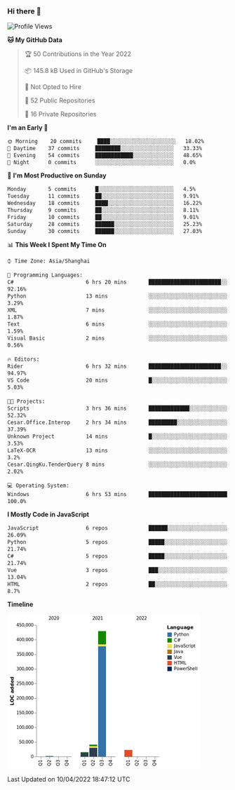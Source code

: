 ### Hi there 👋
<!--START_SECTION:waka-->
![Profile Views](http://img.shields.io/badge/Profile%20Views-1-blue)

**🐱 My GitHub Data** 

> 🏆 50 Contributions in the Year 2022
 > 
> 📦 145.8 kB Used in GitHub's Storage 
 > 
> 🚫 Not Opted to Hire
 > 
> 📜 52 Public Repositories 
 > 
> 🔑 16 Private Repositories  
 > 
**I'm an Early 🐤** 

```text
🌞 Morning    20 commits     ████░░░░░░░░░░░░░░░░░░░░░   18.02% 
🌆 Daytime    37 commits     ████████░░░░░░░░░░░░░░░░░   33.33% 
🌃 Evening    54 commits     ████████████░░░░░░░░░░░░░   48.65% 
🌙 Night      0 commits      ░░░░░░░░░░░░░░░░░░░░░░░░░   0.0%

```
📅 **I'm Most Productive on Sunday** 

```text
Monday       5 commits      █░░░░░░░░░░░░░░░░░░░░░░░░   4.5% 
Tuesday      11 commits     ██░░░░░░░░░░░░░░░░░░░░░░░   9.91% 
Wednesday    18 commits     ████░░░░░░░░░░░░░░░░░░░░░   16.22% 
Thursday     9 commits      ██░░░░░░░░░░░░░░░░░░░░░░░   8.11% 
Friday       10 commits     ██░░░░░░░░░░░░░░░░░░░░░░░   9.01% 
Saturday     28 commits     ██████░░░░░░░░░░░░░░░░░░░   25.23% 
Sunday       30 commits     ██████░░░░░░░░░░░░░░░░░░░   27.03%

```


📊 **This Week I Spent My Time On** 

```text
⌚︎ Time Zone: Asia/Shanghai

💬 Programming Languages: 
C#                       6 hrs 20 mins       ███████████████████████░░   92.16% 
Python                   13 mins             ░░░░░░░░░░░░░░░░░░░░░░░░░   3.29% 
XML                      7 mins              ░░░░░░░░░░░░░░░░░░░░░░░░░   1.87% 
Text                     6 mins              ░░░░░░░░░░░░░░░░░░░░░░░░░   1.59% 
Visual Basic             2 mins              ░░░░░░░░░░░░░░░░░░░░░░░░░   0.56%

🔥 Editors: 
Rider                    6 hrs 32 mins       ███████████████████████░░   94.97% 
VS Code                  20 mins             █░░░░░░░░░░░░░░░░░░░░░░░░   5.03%

🐱‍💻 Projects: 
Scripts                  3 hrs 36 mins       █████████████░░░░░░░░░░░░   52.32% 
Cesar.Office.Interop     2 hrs 34 mins       █████████░░░░░░░░░░░░░░░░   37.39% 
Unknown Project          14 mins             █░░░░░░░░░░░░░░░░░░░░░░░░   3.53% 
LaTeX-OCR                13 mins             ░░░░░░░░░░░░░░░░░░░░░░░░░   3.2% 
Cesar.QingKu.TenderQuery 8 mins              ░░░░░░░░░░░░░░░░░░░░░░░░░   2.02%

💻 Operating System: 
Windows                  6 hrs 53 mins       █████████████████████████   100.0%

```

**I Mostly Code in JavaScript** 

```text
JavaScript               6 repos             ██████░░░░░░░░░░░░░░░░░░░   26.09% 
Python                   5 repos             █████░░░░░░░░░░░░░░░░░░░░   21.74% 
C#                       5 repos             █████░░░░░░░░░░░░░░░░░░░░   21.74% 
Vue                      3 repos             ███░░░░░░░░░░░░░░░░░░░░░░   13.04% 
HTML                     2 repos             ██░░░░░░░░░░░░░░░░░░░░░░░   8.7%

```


**Timeline**

![Chart not found](https://raw.githubusercontent.com/cesaryuan/cesaryuan/main/charts/bar_graph.png) 


 Last Updated on 10/04/2022 18:47:12 UTC
<!--END_SECTION:waka-->

<!--
**cesaryuan/Cesaryuan** is a ✨ _special_ ✨ repository because its `README.md` (this file) appears on your GitHub profile.

Here are some ideas to get you started:

- 🔭 I’m currently working on ...
- 🌱 I’m currently learning ...
- 👯 I’m looking to collaborate on ...
- 🤔 I’m looking for help with ...
- 💬 Ask me about ...
- 📫 How to reach me: ...
- 😄 Pronouns: ...
- ⚡ Fun fact: ...
-->
